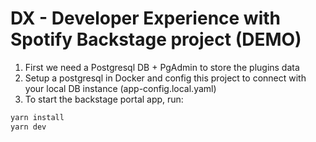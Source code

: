 # DX - Developer Experience with Spotify Backstage project (DEMO)

1) First we need a Postgresql DB + PgAdmin to store the plugins data
2) Setup a postgresql in Docker and config this project to connect with your local DB instance (app-config.local.yaml)
3) To start the backstage portal app, run:

```sh
yarn install
yarn dev
```
